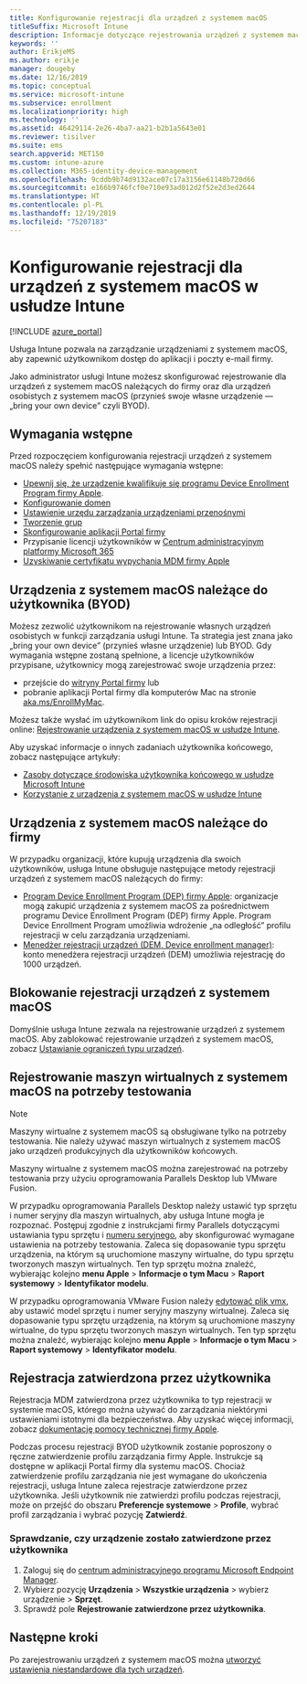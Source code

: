 ```yaml
---
title: Konfigurowanie rejestracji dla urządzeń z systemem macOS
titleSuffix: Microsoft Intune
description: Informacje dotyczące rejestrowania urządzeń z systemem macOS w usłudze Intune.
keywords: ''
author: ErikjeMS
ms.author: erikje
manager: dougeby
ms.date: 12/16/2019
ms.topic: conceptual
ms.service: microsoft-intune
ms.subservice: enrollment
ms.localizationpriority: high
ms.technology: ''
ms.assetid: 46429114-2e26-4ba7-aa21-b2b1a5643e01
ms.reviewer: tisilver
ms.suite: ems
search.appverid: MET150
ms.custom: intune-azure
ms.collection: M365-identity-device-management
ms.openlocfilehash: 9cddb9b74d9132ace07c17a3156e61148b720d66
ms.sourcegitcommit: e166b9746fcf0e710e93ad012d2f52e2d3ed2644
ms.translationtype: HT
ms.contentlocale: pl-PL
ms.lasthandoff: 12/19/2019
ms.locfileid: "75207183"
---
```

# <a name="set-up-enrollment-for-macos-devices-in-intune"></a>Konfigurowanie rejestracji dla urządzeń z systemem macOS w usłudze Intune

[!INCLUDE [azure_portal](../includes/azure_portal.md)]

Usługa Intune pozwala na zarządzanie urządzeniami z systemem macOS, aby zapewnić użytkownikom dostęp do aplikacji i poczty e-mail firmy.

Jako administrator usługi Intune możesz skonfigurować rejestrowanie dla urządzeń z systemem macOS należących do firmy oraz dla urządzeń osobistych z systemem macOS (przynieś swoje własne urządzenie — „bring your own device” czyli BYOD). 

## <a name="prerequisites"></a>Wymagania wstępne

Przed rozpoczęciem konfigurowania rejestracji urządzeń z systemem macOS należy spełnić następujące wymagania wstępne:

- [Upewnij się, że urządzenie kwalifikuje się programu Device Enrollment Program firmy Apple](https://support.apple.com/en-us/HT204142#eligibility).
- [Konfigurowanie domen](../fundamentals/custom-domain-name-configure.md)
- [Ustawienie urzędu zarządzania urządzeniami przenośnymi](../fundamentals/mdm-authority-set.md)
- [Tworzenie grup](../fundamentals/groups-add.md)
- [Skonfigurowanie aplikacji Portal firmy](../apps/company-portal-app.md)
- Przypisanie licencji użytkowników w [Centrum administracyjnym platformy Microsoft 365](https://go.microsoft.com/fwlink/p/?LinkId=698854)
- [Uzyskiwanie certyfikatu wypychania MDM firmy Apple](../enrollment/apple-mdm-push-certificate-get.md)

## <a name="user-owned-macos-devices-byod"></a>Urządzenia z systemem macOS należące do użytkownika (BYOD)

Możesz zezwolić użytkownikom na rejestrowanie własnych urządzeń osobistych w funkcji zarządzania usługi Intune. Ta strategia jest znana jako „bring your own device” (przynieś własne urządzenie) lub BYOD. Gdy wymagania wstępne zostaną spełnione, a licencje użytkowników przypisane, użytkownicy mogą zarejestrować swoje urządzenia przez:
- przejście do [witryny Portal firmy](https://portal.manage.microsoft.com) lub
- pobranie aplikacji Portal firmy dla komputerów Mac na stronie [aka.ms/EnrollMyMac](https://aka.ms/EnrollMyMac).

Możesz także wysłać im użytkownikom link do opisu kroków rejestracji online: [Rejestrowanie urządzenia z systemem macOS w usłudze Intune](https://docs.microsoft.com/intune-user-help/enroll-your-device-in-intune-macos).

Aby uzyskać informacje o innych zadaniach użytkownika końcowego, zobacz następujące artykuły:

- [Zasoby dotyczące środowiska użytkownika końcowego w usłudze Microsoft Intune](../fundamentals/end-user-educate.md)
- [Korzystanie z urządzenia z systemem macOS w usłudze Intune](/intune-user-help/using-your-macos-device-with-intune)

## <a name="company-owned-macos-devices"></a>Urządzenia z systemem macOS należące do firmy
W przypadku organizacji, które kupują urządzenia dla swoich użytkowników, usługa Intune obsługuje następujące metody rejestracji urządzeń z systemem macOS należących do firmy:
- [Program Device Enrollment Program (DEP) firmy Apple](device-enrollment-program-enroll-macos.md): organizacje mogą zakupić urządzenia z systemem macOS za pośrednictwem programu Device Enrollment Program (DEP) firmy Apple. Program Device Enrollment Program umożliwia wdrożenie „na odległość” profilu rejestracji w celu zarządzania urządzeniami.
- [Menedżer rejestracji urządzeń (DEM, Device enrollment manager)](device-enrollment-manager-enroll.md): konto menedżera rejestracji urządzeń (DEM) umożliwia rejestrację do 1000 urządzeń.

## <a name="block-macos-enrollment"></a>Blokowanie rejestracji urządzeń z systemem macOS
Domyślnie usługa Intune zezwala na rejestrowanie urządzeń z systemem macOS. Aby zablokować rejestrowanie urządzeń z systemem macOS, zobacz [Ustawianie ograniczeń typu urządzeń](enrollment-restrictions-set.md).

## <a name="enroll-virtual-macos-machines-for-testing"></a>Rejestrowanie maszyn wirtualnych z systemem macOS na potrzeby testowania

> [!NOTE]
> Maszyny wirtualne z systemem macOS są obsługiwane tylko na potrzeby testowania. Nie należy używać maszyn wirtualnych z systemem macOS jako urządzeń produkcyjnych dla użytkowników końcowych. 

Maszyny wirtualne z systemem macOS można zarejestrować na potrzeby testowania przy użyciu oprogramowania Parallels Desktop lub VMware Fusion. 

W przypadku oprogramowania Parallels Desktop należy ustawić typ sprzętu i numer seryjny dla maszyn wirtualnych, aby usługa Intune mogła je rozpoznać. Postępuj zgodnie z instrukcjami firmy Parallels dotyczącymi ustawiania typu sprzętu i [numeru seryjnego](http://kb.parallels.com/123455), aby skonfigurować wymagane ustawienia na potrzeby testowania. Zaleca się dopasowanie typu sprzętu urządzenia, na którym są uruchomione maszyny wirtualne, do typu sprzętu tworzonych maszyn wirtualnych. Ten typ sprzętu można znaleźć, wybierając kolejno **menu Apple** > **Informacje o tym Macu** > **Raport systemowy** > **Identyfikator modelu**. 

W przypadku oprogramowania VMware Fusion należy [edytować plik vmx](https://kb.vmware.com/s/article/1014782), aby ustawić model sprzętu i numer seryjny maszyny wirtualnej. Zaleca się dopasowanie typu sprzętu urządzenia, na którym są uruchomione maszyny wirtualne, do typu sprzętu tworzonych maszyn wirtualnych. Ten typ sprzętu można znaleźć, wybierając kolejno **menu Apple** > **Informacje o tym Macu** > **Raport systemowy** > **Identyfikator modelu**. 

## <a name="user-approved-enrollment"></a>Rejestracja zatwierdzona przez użytkownika
Rejestracja MDM zatwierdzona przez użytkownika to typ rejestracji w systemie macOS, którego można używać do zarządzania niektórymi ustawieniami istotnymi dla bezpieczeństwa. Aby uzyskać więcej informacji, zobacz [dokumentację pomocy technicznej firmy Apple](https://support.apple.com/HT208019).  
 
Podczas procesu rejestracji BYOD użytkownik zostanie poproszony o ręczne zatwierdzenie profilu zarządzania firmy Apple. Instrukcje są dostępne w aplikacji Portal firmy dla systemu macOS. Chociaż zatwierdzenie profilu zarządzania nie jest wymagane do ukończenia rejestracji, usługa Intune zaleca rejestracje zatwierdzone przez użytkownika. Jeśli użytkownik nie zatwierdzi profilu podczas rejestracji, może on przejść do obszaru **Preferencje systemowe** > **Profile**, wybrać profil zarządzania i wybrać pozycję **Zatwierdź**.    

### <a name="find-out-if-a-device-is-user-approved"></a>Sprawdzanie, czy urządzenie zostało zatwierdzone przez użytkownika
1. Zaloguj się do [centrum administracyjnego programu Microsoft Endpoint Manager](https://go.microsoft.com/fwlink/?linkid=2109431).
2. Wybierz pozycję **Urządzenia** > **Wszystkie urządzenia** > wybierz urządzenie > **Sprzęt**.
3. Sprawdź pole **Rejestrowanie zatwierdzone przez użytkownika**.


## <a name="next-steps"></a>Następne kroki

Po zarejestrowaniu urządzeń z systemem macOS można [utworzyć ustawienia niestandardowe dla tych urządzeń](../configuration/custom-settings-macos.md).

